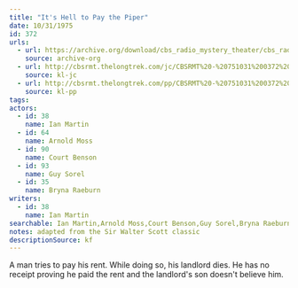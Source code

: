 ```yaml
---
title: "It's Hell to Pay the Piper"
date: 10/31/1975
id: 372
urls: 
  - url: https://archive.org/download/cbs_radio_mystery_theater/cbs_radio_mystery_theater-0351-0400.zip/cbs_radio_mystery_theater-0351-0400%2Fcbsrmt_0372_its_hell_to_pay_the_piper.mp3
    source: archive-org
  - url: http://cbsrmt.thelongtrek.com/jc/CBSRMT%20-%20751031%200372%20Its%20Hell%20To%20Pay%20The%20Piper%20vbr%20fb2_jc.mp3
    source: kl-jc
  - url: http://cbsrmt.thelongtrek.com/pp/CBSRMT%20-%20751031%200372%20It%27s%20Hell%20to%20Pay%20the%20Piper_pp.mp3
    source: kl-pp
tags: 
actors:  
  - id: 38
    name: Ian Martin  
  - id: 64
    name: Arnold Moss  
  - id: 90
    name: Court Benson  
  - id: 93
    name: Guy Sorel  
  - id: 35
    name: Bryna Raeburn
writers:  
  - id: 38
    name: Ian Martin
searchable: Ian Martin,Arnold Moss,Court Benson,Guy Sorel,Bryna Raeburn Ian Martin
notes: adapted from the Sir Walter Scott classic
descriptionSource: kf
---
```

A man tries to pay his rent. While doing so, his landlord dies. He has no receipt proving he paid the rent and the landlord's son doesn't believe him.
